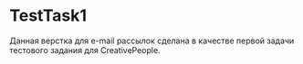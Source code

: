 # TestTask1
 
Данная верстка для e-mail рассылок сделана в качестве первой задачи тестового задания для CreativePeople.
